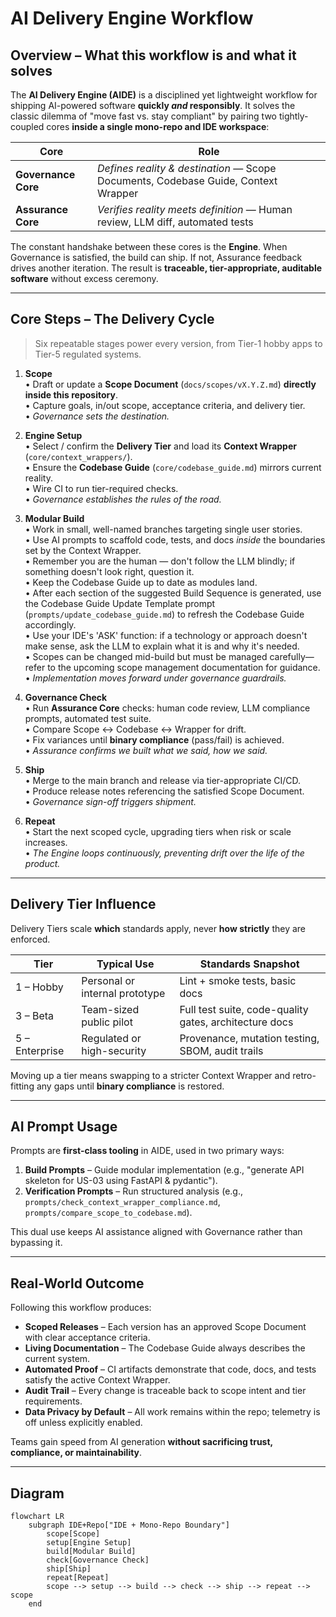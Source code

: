 # AI Delivery Engine Workflow

## Overview – What this workflow is and what it solves

The **AI Delivery Engine (AIDE)** is a disciplined yet lightweight workflow for shipping AI-powered software **quickly _and_ responsibly**. It solves the classic dilemma of "move fast vs. stay compliant" by pairing two tightly-coupled cores **inside a single mono-repo and IDE workspace**:

| Core | Role |
|------|------|
| **Governance Core** | _Defines reality & destination_ — Scope Documents, Codebase Guide, Context Wrapper |
| **Assurance Core** | _Verifies reality meets definition_ — Human review, LLM diff, automated tests |

The constant handshake between these cores is the **Engine**. When Governance is satisfied, the build can ship. If not, Assurance feedback drives another iteration. The result is **traceable, tier-appropriate, auditable software** without excess ceremony.

---

## Core Steps – The Delivery Cycle

> Six repeatable stages power every version, from Tier-1 hobby apps to Tier-5 regulated systems.

1. **Scope**  
   • Draft or update a **Scope Document** (`docs/scopes/vX.Y.Z.md`) **directly inside this repository**.  
   • Capture goals, in/out scope, acceptance criteria, and delivery tier.  
   • _Governance sets the destination._

2. **Engine Setup**  
   • Select / confirm the **Delivery Tier** and load its **Context Wrapper** (`core/context_wrappers/`).  
   • Ensure the **Codebase Guide** (`core/codebase_guide.md`) mirrors current reality.  
   • Wire CI to run tier-required checks.  
   • _Governance establishes the rules of the road._

3. **Modular Build**  
   • Work in small, well-named branches targeting single user stories.  
   • Use AI prompts to scaffold code, tests, and docs _inside_ the boundaries set by the Context Wrapper.  
   • Remember you are the human — don't follow the LLM blindly; if something doesn't look right, question it.  
   • Keep the Codebase Guide up to date as modules land.  
   • After each section of the suggested Build Sequence is generated, use the Codebase Guide Update Template prompt (`prompts/update_codebase_guide.md`) to refresh the Codebase Guide accordingly.  
   • Use your IDE's 'ASK' function: if a technology or approach doesn't make sense, ask the LLM to explain what it is and why it's needed.  
   • Scopes can be changed mid-build but must be managed carefully—refer to the upcoming scope management documentation for guidance.  
   • _Implementation moves forward under governance guardrails._

4. **Governance Check**  
   • Run **Assurance Core** checks: human code review, LLM compliance prompts, automated test suite.  
   • Compare Scope ↔ Codebase ↔ Wrapper for drift.  
   • Fix variances until **binary compliance** (pass/fail) is achieved.  
   • _Assurance confirms we built what we said, how we said._

5. **Ship**  
   • Merge to the main branch and release via tier-appropriate CI/CD.  
   • Produce release notes referencing the satisfied Scope Document.  
   • _Governance sign-off triggers shipment._

6. **Repeat**  
   • Start the next scoped cycle, upgrading tiers when risk or scale increases.  
   • _The Engine loops continuously, preventing drift over the life of the product._

---

## Delivery Tier Influence

Delivery Tiers scale **which** standards apply, never **how strictly** they are enforced.

| Tier | Typical Use | Standards Snapshot |
|------|-------------|--------------------|
| 1 – Hobby | Personal or internal prototype | Lint + smoke tests, basic docs |
| 3 – Beta | Team-sized public pilot | Full test suite, code-quality gates, architecture docs |
| 5 – Enterprise | Regulated or high-security | Provenance, mutation testing, SBOM, audit trails |

Moving up a tier means swapping to a stricter Context Wrapper and retro-fitting any gaps until **binary compliance** is restored.

---

## AI Prompt Usage

Prompts are **first-class tooling** in AIDE, used in two primary ways:

1. **Build Prompts** – Guide modular implementation (e.g., "generate API skeleton for US-03 using FastAPI & pydantic").  
2. **Verification Prompts** – Run structured analysis (e.g., `prompts/check_context_wrapper_compliance.md`, `prompts/compare_scope_to_codebase.md`).

This dual use keeps AI assistance aligned with Governance rather than bypassing it.

---

## Real-World Outcome

Following this workflow produces:

* **Scoped Releases** – Each version has an approved Scope Document with clear acceptance criteria.
* **Living Documentation** – The Codebase Guide always describes the current system.
* **Automated Proof** – CI artifacts demonstrate that code, docs, and tests satisfy the active Context Wrapper.
* **Audit Trail** – Every change is traceable back to scope intent and tier requirements.
* **Data Privacy by Default** – All work remains within the repo; telemetry is off unless explicitly enabled.

Teams gain speed from AI generation **without sacrificing trust, compliance, or maintainability**.

---

## Diagram

```mermaid
flowchart LR
    subgraph IDE+Repo["IDE + Mono-Repo Boundary"]
        scope[Scope]
        setup[Engine Setup]
        build[Modular Build]
        check[Governance Check]
        ship[Ship]
        repeat[Repeat]
        scope --> setup --> build --> check --> ship --> repeat --> scope
    end
``` 